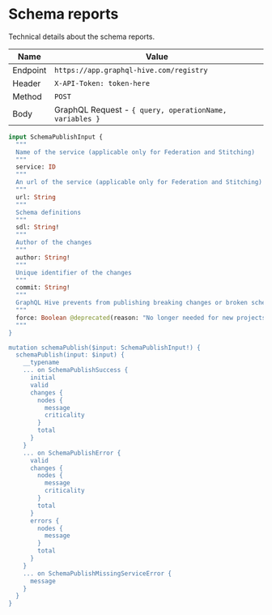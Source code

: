 # Schema reports

Technical details about the schema reports.

| Name     | Value                                                   |
| -------- | ------------------------------------------------------- |
| Endpoint | `https://app.graphql-hive.com/registry`                 |
| Header   | `X-API-Token: token-here`                               |
| Method   | `POST`                                                  |
| Body     | GraphQL Request - `{ query, operationName, variables }` |

```graphql
input SchemaPublishInput {
  """
  Name of the service (applicable only for Federation and Stitching)
  """
  service: ID
  """
  An url of the service (applicable only for Federation and Stitching)
  """
  url: String
  """
  Schema definitions
  """
  sdl: String!
  """
  Author of the changes
  """
  author: String!
  """
  Unique identifier of the changes
  """
  commit: String!
  """
  GraphQL Hive prevents from publishing breaking changes or broken schemas by default, use this flag to override this behavior.
  """
  force: Boolean @deprecated(reason: "No longer needed for new projects")
  """
}

mutation schemaPublish($input: SchemaPublishInput!) {
  schemaPublish(input: $input) {
    __typename
    ... on SchemaPublishSuccess {
      initial
      valid
      changes {
        nodes {
          message
          criticality
        }
        total
      }
    }
    ... on SchemaPublishError {
      valid
      changes {
        nodes {
          message
          criticality
        }
        total
      }
      errors {
        nodes {
          message
        }
        total
      }
    }
    ... on SchemaPublishMissingServiceError {
      message
    }
  }
}
```
